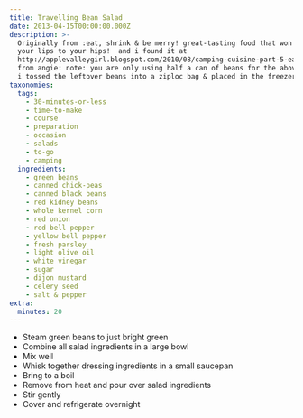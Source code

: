 ```yaml
---
title: Travelling Bean Salad
date: 2013-04-15T00:00:00.000Z
description: >-
  Originally from :eat, shrink & be merry! great-tasting food that won't go from
  your lips to your hips!  and i found it at
  http://applevalleygirl.blogspot.com/2010/08/camping-cuisine-part-5-eat-your-veggies_12.html
  from angie: note: you are only using half a can of beans for the above beans.
  i tossed the leftover beans into a ziploc bag & placed in the freezer.
taxonomies:
  tags:
    - 30-minutes-or-less
    - time-to-make
    - course
    - preparation
    - occasion
    - salads
    - to-go
    - camping
  ingredients:
    - green beans
    - canned chick-peas
    - canned black beans
    - red kidney beans
    - whole kernel corn
    - red onion
    - red bell pepper
    - yellow bell pepper
    - fresh parsley
    - light olive oil
    - white vinegar
    - sugar
    - dijon mustard
    - celery seed
    - salt & pepper
extra:
  minutes: 20
---
```

 - Steam green beans to just bright green
 - Combine all salad ingredients in a large bowl
 - Mix well
 - Whisk together dressing ingredients in a small saucepan
 - Bring to a boil
 - Remove from heat and pour over salad ingredients
 - Stir gently
 - Cover and refrigerate overnight
